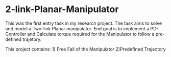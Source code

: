# 2-link-Planar-Manipulator
This was the first entry task in my research project. The task aims to solve and model a Two-link Planar manipulator. End goal is to implement a PD-Controller and Calculate torque required for the Manipulator to follow a pre-defined trajetory.

This project contains: 1) Free Fall of the Manipulator 2)Predefined Trajectory 
